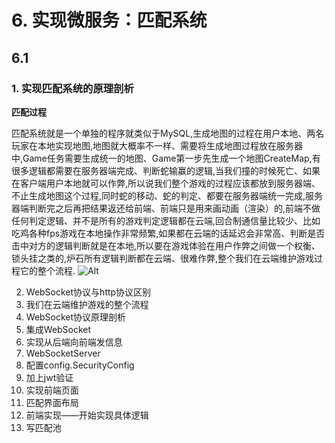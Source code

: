 # 6. 实现微服务：匹配系统
## 6.1 
### 1. 实现匹配系统的原理剖析

**匹配过程**

匹配系统就是一个单独的程序就类似于MySQL,生成地图的过程在用户本地、两名玩家在本地实现地图,地图就大概率不一样、需要将生成地图过程放在服务器中,Game任务需要生成统一的地图、Game第一步先生成一个地图CreateMap,有很多逻辑都需要在服务器端完成、判断蛇输赢的逻辑,当我们撞的时候死亡、如果在客户端用户本地就可以作弊,所以说我们整个游戏的过程应该都放到服务器端、不止生成地图这个过程,同时蛇的移动、蛇的判定、都要在服务器端统一完成,服务器端判断完之后再把结果返还给前端、前端只是用来画动画（渲染）的,前端不做任何判定逻辑、并不是所有的游戏判定逻辑都在云端,回合制通信量比较少、比如吃鸡各种fps游戏在本地操作非常频繁,如果都在云端的话延迟会非常高、判断是否击中对方的逻辑判断就是在本地,所以要在游戏体验在用户作弊之间做一个权衡、锁头挂之类的,炉石所有逻辑判断都在云端、很难作弊,整个我们在云端维护游戏过程它的整个流程.
![Alt](https://cdn.acwing.com/media/article/image/2022/08/10/167993_6a69e45718-f0ec9ef326f064a25bce510c9b6d73c.png)

2. WebSocket协议与http协议区别
3. 我们在云端维护游戏的整个流程
4. WebSocket协议原理剖析
5. 集成WebSocket
6. 实现从后端向前端发信息
7. WebSocketServer
8. 配置config.SecurityConfig
9. 加上jwt验证
10. 实现前端页面
11. 匹配界面布局
12. 前端实现——开始实现具体逻辑
13. 写匹配池
